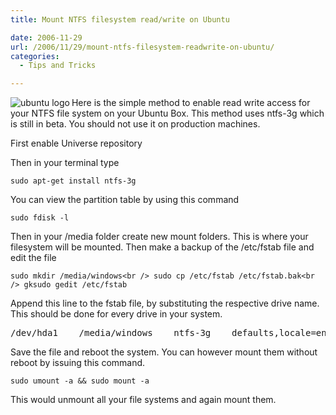 ```yaml
---
title: Mount NTFS filesystem read/write on Ubuntu

date: 2006-11-29
url: /2006/11/29/mount-ntfs-filesystem-readwrite-on-ubuntu/
categories:
  - Tips and Tricks

---
```

<img align="left" id="image301" alt="ubuntu logo" src="http://www.fslog.com/wp-content/uploads/2006/11/ubuntu_logo.thumbnail.gif" />Here is the simple method to enable read write access for your NTFS file system on your Ubuntu Box. This method uses ntfs-3g which is still in beta. You should not use it on production machines.

First enable Universe repository

Then in your terminal type

`sudo apt-get install ntfs-3g`

You can view the partition table by using this command

`sudo fdisk -l`

Then in your /media folder create new mount folders. This is where your filesystem will be mounted. Then make a backup of the /etc/fstab file and edit the file

`sudo mkdir /media/windows<br />
sudo cp /etc/fstab /etc/fstab.bak<br />
gksudo gedit /etc/fstab`
  
Append this line to the fstab file, by substituting the respective drive name. This should be done for every drive in your system.

<pre>/dev/hda1    /media/windows    ntfs-3g    defaults,locale=en_US.utf8    0    0</pre>

Save the file and reboot the system. You can however mount them without reboot by issuing this command.

`sudo umount -a && sudo mount -a`

This would unmount all your file systems and again mount them.